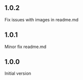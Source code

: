 ## 1.0.2

Fix issues with images in readme.md

## 1.0.1

Minor fix readme.md

## 1.0.0

Initial version
